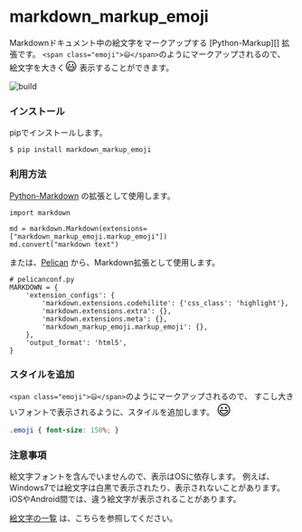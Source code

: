<!-- -*- coding: utf-8 -*- -->
<!-- ----*---------*---------*---------*---------*---------*---------*---- -->
# markdown_markup_emoji

Markdownドキュメント中の絵文字をマークアップする [Python-Markup][] 拡張です。
`<span class="emoji">😃</span>`のようにマークアップされるので、
絵文字を大きく<span class="emoji" style="font-size:150%">😃</span>
表示することができます。

![build](https://travis-ci.org/EloiseSeverin/markdown_markup_emoji.svg?branch=master)

### インストール

pipでインストールします。

```
$ pip install markdown_markup_emoji
```

### 利用方法

[Python-Markdown][] の拡張として使用します。

```.python
import markdown

md = markdown.Markdown(extensions=["markdown_markup_emoji.markup_emoji"])
md.convert("markdown text")
```

または、[Pelican][] から、Markdown拡張として使用します。

```.python
# pelicanconf.py
MARKDOWN = {
    'extension_configs': {
        'markdown.extensions.codehilite': {'css_class': 'highlight'},
        'markdown.extensions.extra': {},
        'markdown.extensions.meta': {},
        'markdown_markup_emoji.markup_emoji': {},
    },
    'output_format': 'html5',
}
```

### スタイルを追加

`<span class="emoji">😃</span>`のようにマークアップされるので、
すこし大きいフォントで表示されるように、スタイルを追加します。
<span style="font-size:180%">😃</span>

```.css
.emoji { font-size: 150%; }
```

### 注意事項

絵文字フォントを含んでいませんので、表示はOSに依存します。
例えば、Windows7では絵文字は白黒で表示されたり、表示されないことがあります。
iOSやAndroid間では、違う絵文字が表示されることがあります。

[絵文字の一覧][EmojiList] は、こちらを参照してください。

[Python-Markdown]: https://github.com/Python-Markdown/markdown "Python-Markdown"
[Pelican]: https://blog.getpelican.com/ "Pelican Static Site Generator"
[EmojiList]: https://unicode.org/emoji/charts/full-emoji-list.html "Full Emoji List"
